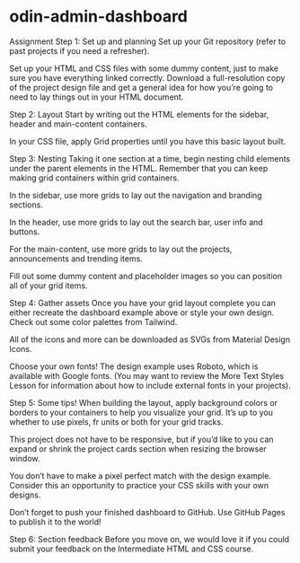 # odin-admin-dashboard

Assignment
Step 1: Set up and planning
Set up your Git repository (refer to past projects if you need a refresher).

Set up your HTML and CSS files with some dummy content, just to make sure you have everything linked correctly.
Download a full-resolution copy of the project design file and get a general idea for how you’re going to need to lay things out in your HTML document.

Step 2: Layout
Start by writing out the HTML elements for the sidebar, header and main-content containers.

In your CSS file, apply Grid properties until you have this basic layout built.

Step 3: Nesting
Taking it one section at a time, begin nesting child elements under the parent elements in the HTML. Remember that you can keep making grid containers within grid containers.

In the sidebar, use more grids to lay out the navigation and branding sections.

In the header, use more grids to lay out the search bar, user info and buttons.

For the main-content, use more grids to lay out the projects, announcements and trending items.

Fill out some dummy content and placeholder images so you can position all of your grid items.

Step 4: Gather assets
Once you have your grid layout complete you can either recreate the dashboard example above or style your own design.
Check out some color palettes from Tailwind.

All of the icons and more can be downloaded as SVGs from Material Design Icons.

Choose your own fonts! The design example uses Roboto, which is available with Google fonts. (You may want to review the More Text Styles Lesson for information about how to include external fonts in your projects).

Step 5: Some tips!
When building the layout, apply background colors or borders to your containers to help you visualize your grid.
It’s up to you whether to use pixels, fr units or both for your grid tracks.

This project does not have to be responsive, but if you’d like to you can expand or shrink the project cards section when resizing the browser window.

You don’t have to make a pixel perfect match with the design example. Consider this an opportunity to practice your CSS skills with your own designs.

Don’t forget to push your finished dashboard to GitHub. Use GitHub Pages to publish it to the world!

Step 6: Section feedback
Before you move on, we would love it if you could submit your feedback on the Intermediate HTML and CSS course.